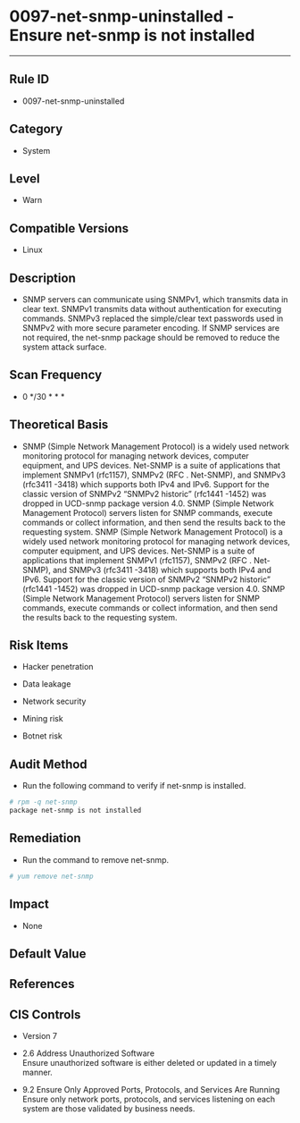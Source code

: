 # 0097-net-snmp-uninstalled - Ensure net-snmp is not installed
---

## Rule ID

- 0097-net-snmp-uninstalled


## Category

- System


## Level

- Warn


## Compatible Versions


- Linux




## Description


- SNMP servers can communicate using SNMPv1, which transmits data in clear text. SNMPv1 transmits data without authentication for executing commands. SNMPv3 replaced the simple/clear text passwords used in SNMPv2 with more secure parameter encoding. If SNMP services are not required, the net-snmp package should be removed to reduce the system attack surface.



## Scan Frequency
- 0 */30 * * *

## Theoretical Basis


- SNMP (Simple Network Management Protocol) is a widely used network monitoring protocol for managing network devices, computer equipment, and UPS devices.
    Net-SNMP is a suite of applications that implement SNMPv1 (rfc1157), SNMPv2 (RFC . Net-SNMP), and SNMPv3 (rfc3411 -3418) which supports both IPv4 and IPv6. Support for the classic version of SNMPv2 “SNMPv2 historic” (rfc1441 -1452) was dropped in UCD-snmp package version 4.0.
    SNMP (Simple Network Management Protocol) servers listen for SNMP commands, execute commands or collect information, and then send the results back to the requesting system. SNMP (Simple Network Management Protocol) is a widely used network monitoring protocol for managing network devices, computer equipment, and UPS devices.
    Net-SNMP is a suite of applications that implement SNMPv1 (rfc1157), SNMPv2 (RFC . Net-SNMP), and SNMPv3 (rfc3411 -3418) which supports both IPv4 and IPv6. Support for the classic version of SNMPv2 “SNMPv2 historic” (rfc1441 -1452) was dropped in UCD-snmp package version 4.0.
    SNMP (Simple Network Management Protocol) servers listen for SNMP commands, execute commands or collect information, and then send the results back to the requesting system.



## Risk Items


- Hacker penetration



- Data leakage



- Network security



- Mining risk



- Botnet risk



## Audit Method
- Run the following command to verify if net-snmp is installed.

```bash
# rpm -q net-snmp
package net-snmp is not installed
```



## Remediation
- Run the command to remove net-snmp.
```bash
# yum remove net-snmp
```



## Impact


- None




## Default Value



## References


## CIS Controls


- Version 7



- 2.6 Address Unauthorized Software<br>
    Ensure unauthorized software is either deleted or updated in a timely manner.



- 9.2 Ensure Only Approved Ports, Protocols, and Services Are Running<br>
    Ensure only network ports, protocols, and services listening on each system are those validated by business needs.